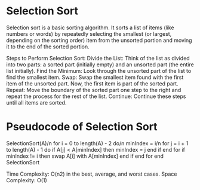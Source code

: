 # Selection Sort
Selection sort is a basic sorting algorithm. It sorts a list of items (like numbers or words) by repeatedly selecting the smallest (or largest, depending on the sorting order) item from the unsorted portion and moving it to the end of the sorted portion.

Steps to Perform Selection Sort:
Divide the List: Think of the list as divided into two parts: a sorted part (initially empty) and an unsorted part (the entire list initially).
Find the Minimum: Look through the unsorted part of the list to find the smallest item.
Swap: Swap the smallest item found with the first item of the unsorted part. Now, the first item is part of the sorted part.
Repeat: Move the boundary of the sorted part one step to the right and repeat the process for the rest of the list.
Continue: Continue these steps until all items are sorted.

# Pseudocode of Selection Sort
SelectionSort(A)/n
    for i = 0 to length(A) - 2 do/n
        minIndex = i/n
        for j = i + 1 to length(A) - 1 do
            if A[j] < A[minIndex] then
                minIndex = j
            end if
        end for
        if minIndex != i then
            swap A[i] with A[minIndex]
        end if
    end for
end SelectionSort

Time Complexity: O(n2) in the best, average, and worst cases.
Space Complexity: O(1)
